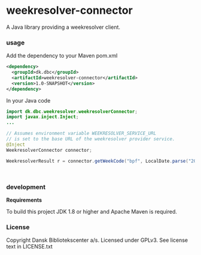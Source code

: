 weekresolver-connector
=============

A Java library providing a weekresolver client.

### usage

Add the dependency to your Maven pom.xml

```xml
<dependency>
  <groupId>dk.dbc</groupId>
  <artifactId>weekresolver-connector</artifactId>
  <version>1.0-SNAPSHOT</version>
</dependency>
```
 In your Java code

```java
import dk.dbc.weekresolver.weekresolverConnector;
import javax.inject.Inject;
...

// Assumes environment variable WEEKRESOLVER_SERVICE_URL
// is set to the base URL of the weekresolver provider service.
@Inject
WeekresolverConnector connector;

WeekresolverResult r = connector.getWeekCode("bpf", LocalDate.parse("2019-1010")




```

### development

**Requirements**

To build this project JDK 1.8 or higher and Apache Maven is required.

### License

Copyright Dansk Bibliotekscenter a/s. Licensed under GPLv3.
See license text in LICENSE.txt